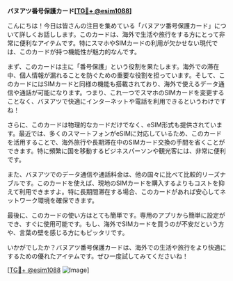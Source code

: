 **バヌアツ番号保護カード[[TG💪+ @esim1088](https://t.me/s/esim1088)]**

こんにちは！今日は皆さんの注目を集めている「バヌアツ番号保護カード」について詳しくお話しします。このカードは、海外で生活や旅行をする方にとって非常に便利なアイテムです。特にスマホやSIMカードの利用が欠かせない現代では、このカードが持つ機能性が魅力的なんです。

まず、このカードは主に「番号保護」という役割を果たします。海外での滞在中、個人情報が漏れることを防ぐための重要な役割を担っています。そして、このカードにはSIMカードと同様の機能も搭載されており、海外で使えるデータ通信や通話が可能になります。つまり、これ一つでスマホのSIMカードを変更することなく、バヌアツで快適にインターネットや電話を利用できるというわけですね！

さらに、このカードは物理的なカードだけでなく、eSIM形式も提供されています。最近では、多くのスマートフォンがeSIMに対応しているため、このカードを活用することで、海外旅行や長期滞在中のSIMカード交換の手間を省くことができます。特に頻繁に国を移動するビジネスパーソンや観光客には、非常に便利です。

また、バヌアツでのデータ通信や通話料金は、他の国々に比べて比較的リーズナブルです。このカードを使えば、現地のSIMカードを購入するよりもコストを抑えて利用できますよ。特に長期間滞在する場合、このカードがあれば安心してネットワーク環境を確保できます。

最後に、このカードの使い方はとても簡単です。専用のアプリから簡単に設定ができ、すぐに使用可能です。もし、海外でSIMカードを買うのが不安だという方や、言葉の壁を感じる方にもピッタリです。

いかがでしたか？バヌアツ番号保護カードは、海外での生活や旅行をより快適にするための優れたアイテムです。ぜひ一度試してみてくださいね！

[[TG💪+ @esim1088](https://t.me/s/esim1088) ![Image](https://i.postimg.cc/Y0z9fWf4/image.png)]